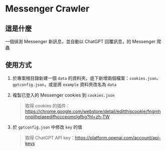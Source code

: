 # Messenger Crawler

## 這是什麼

一個偵測 Messenger 新訊息，並自動以 ChatGPT 回覆訊息，的 Messenger 爬蟲

## 使用方式

1. 於專案根目錄新建一個 `data` 的資料夾，底下新增兩個檔案：`cookies.json`、`gptconfig.json`，或是將 `example` 資料夾改名為 `data`

2. 複製已登入的 Messenger cookies 到 `cookies.json`
   > 取得 cookies 的插件：https://chrome.google.com/webstore/detail/editthiscookie/fngmhnnpilhplaeedifhccceomclgfbg?hl=zh-TW

3. 於 `gptconfig.json` 中修改 `key` 的值
   > 取得 ChatGPT API key：https://platform.openai.com/account/api-keys